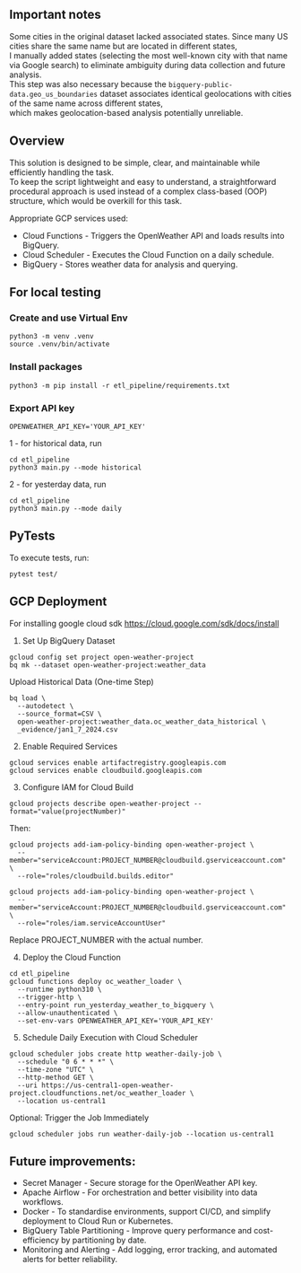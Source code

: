 ## Important notes

Some cities in the original dataset lacked associated states. Since many US cities share the same name but are located in different states,\
I manually added states (selecting the most well-known city with that name via Google search) to eliminate ambiguity during data collection and future analysis.\
This step was also necessary because the `bigquery-public-data.geo_us_boundaries` dataset associates identical geolocations with cities of the same name across different states,\
which makes geolocation-based analysis potentially unreliable.

## Overview

This solution is designed to be simple, clear, and maintainable while efficiently handling the task.\
To keep the script lightweight and easy to understand, a straightforward procedural approach is used instead of a complex class-based (OOP) structure, which would be overkill for this task.

Appropriate GCP services used:
* Cloud Functions - Triggers the OpenWeather API and loads results into BigQuery.
* Cloud Scheduler - Executes the Cloud Function on a daily schedule.
* BigQuery - Stores weather data for analysis and querying.

## For local testing
### Create and use Virtual Env

```shell
python3 -m venv .venv
source .venv/bin/activate
```

### Install packages

```shell
python3 -m pip install -r etl_pipeline/requirements.txt
```

### Export API key

```shell
OPENWEATHER_API_KEY='YOUR_API_KEY'
```

1 - for historical data, run 
```shell
cd etl_pipeline
python3 main.py --mode historical
```

2 - for yesterday data, run 
```shell
cd etl_pipeline
python3 main.py --mode daily
```

## PyTests

To execute tests, run:

```shell
pytest test/
```

## GCP Deployment
For installing google cloud sdk
https://cloud.google.com/sdk/docs/install

1. Set Up BigQuery Dataset
```shell
gcloud config set project open-weather-project
bq mk --dataset open-weather-project:weather_data
```

Upload Historical Data (One-time Step)

```shell
bq load \
  --autodetect \
  --source_format=CSV \
  open-weather-project:weather_data.oc_weather_data_historical \
  _evidence/jan1_7_2024.csv
```

2. Enable Required Services
```shell
gcloud services enable artifactregistry.googleapis.com
gcloud services enable cloudbuild.googleapis.com
```

3. Configure IAM for Cloud Build
```shell
gcloud projects describe open-weather-project --format="value(projectNumber)"
```
Then:
```shell
gcloud projects add-iam-policy-binding open-weather-project \
  --member="serviceAccount:PROJECT_NUMBER@cloudbuild.gserviceaccount.com" \
  --role="roles/cloudbuild.builds.editor"

gcloud projects add-iam-policy-binding open-weather-project \
  --member="serviceAccount:PROJECT_NUMBER@cloudbuild.gserviceaccount.com" \
  --role="roles/iam.serviceAccountUser"
 ```
Replace PROJECT_NUMBER with the actual number.

4. Deploy the Cloud Function
```shell
cd etl_pipeline
gcloud functions deploy oc_weather_loader \
  --runtime python310 \
  --trigger-http \
  --entry-point run_yesterday_weather_to_bigquery \
  --allow-unauthenticated \
  --set-env-vars OPENWEATHER_API_KEY='YOUR_API_KEY'
 ```

5. Schedule Daily Execution with Cloud Scheduler
```shell
gcloud scheduler jobs create http weather-daily-job \
  --schedule "0 6 * * *" \
  --time-zone "UTC" \
  --http-method GET \
  --uri https://us-central1-open-weather-project.cloudfunctions.net/oc_weather_loader \
  --location us-central1
 ```
Optional: Trigger the Job Immediately
```shell
gcloud scheduler jobs run weather-daily-job --location us-central1
```


## Future improvements:
* Secret Manager - Secure storage for the OpenWeather API key.
* Apache Airflow - For orchestration and better visibility into data workflows.
* Docker - To standardise environments, support CI/CD, and simplify deployment to Cloud Run or Kubernetes.
* BigQuery Table Partitioning - Improve query performance and cost-efficiency by partitioning by date.
* Monitoring and Alerting - Add logging, error tracking, and automated alerts for better reliability.
